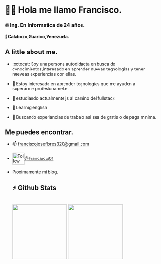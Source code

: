  # :man_technologist: Hola me llamo Francisco.
 ### 🔥 Ing. En Informatica de 24 años.
  #### 📌Calabozo,Guarico,Venezuela.

## A little about me.

- :octocat: Soy una persona autodidacta en busca de conocimientos,interesado en aprender nuevas tegnologias y tener nueveas experiencias con ellas.

- 👀 Estoy interesado en aprender tegnologias que me ayuden a superarme profesionamelte.

- 🌱 estudiando actualmente js al camino del fullstack 

-  :mechanical_arm: Learnig english 

- 💞️ Buscando experiancias de trabajo asi sea de gratis o de paga minima.


## Me puedes encontrar.

- 📫 franciscojoseflores320@gmail.com 
- <img src="https://raw.githubusercontent.com/Raymo111/Raymo111/master/socials/twitter.svg" height="40em" align="center" alt="Follow Francisco on Twitter" title="Follow Francisco on Twitter"/>[@Franciscoj01](https://twitter.com/Franciscoj01)
- Proximamente mi blog.

  ## <b>⚡ Github Stats</b>

  <br />
  <img height="180em" src="https://github-readme-stats.vercel.app/api?username=francisco320&show_icons=true&hide_border=true&&count_private=true&include_all_commits=true" />
  <img height="180em" src="https://github-readme-stats.vercel.app/api/top-langs/?username=francisco320&exclude_repo=KNN-Image-Classification&show_icons=true&hide_border=true&layout=compact&langs_count=8"/>


